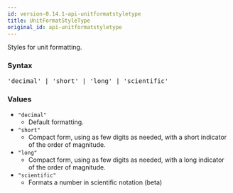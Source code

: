 ```yaml
---
id: version-0.14.1-api-unitformatstyletype
title: UnitFormatStyleType
original_id: api-unitformatstyletype
---
```


Styles for unit formatting.

### Syntax

<pre class="syntax">
'decimal' | 'short' | 'long' | 'scientific'
</pre>

### Values
  - `"decimal"`
    - Default formatting.
  - `"short"`
    - Compact form, using as few digits as needed, with a short indicator of the order of magnitude.
  - `"long"`
    - Compact form, using as few digits as needed, with a long indicator of the order of magnitude.
  - `"scientific"`
    - Formats a number in scientific notation (beta)
